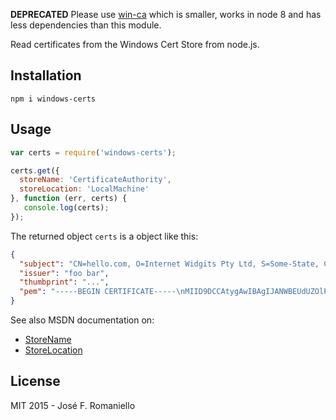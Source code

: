 **DEPRECATED** Please use [win-ca](https://github.com/ukoloff/win-ca) which is smaller, works in node 8 and has less dependencies than this module.

Read certificates from the Windows Cert Store from node.js.

## Installation

```
npm i windows-certs
```

## Usage

```javascript
var certs = require('windows-certs');

certs.get({
  storeName: 'CertificateAuthority',
  storeLocation: 'LocalMachine'
}, function (err, certs) {
   console.log(certs);
});
```

The returned object `certs` is a object like this:

```json
{
  "subject": "CN=hello.com, O=Internet Widgits Pty Ltd, S=Some-State, C=AU",
  "issuer": "foo bar",
  "thumbprint": "...",
  "pem": "-----BEGIN CERTIFICATE-----\nMIID9DCCAtygAwIBAgIJANWBEUdUZOlPMA0GCSqGSIb3DQEBBQUAMFkxCzAJBgNV..."
}
```

See also MSDN documentation on:

* [StoreName](https://msdn.microsoft.com/en-us/library/system.security.cryptography.x509certificates.storename(v=vs.110).aspx)
* [StoreLocation](https://msdn.microsoft.com/en-us/library/system.security.cryptography.x509certificates.storelocation(v=vs.110).aspx)

## License

MIT 2015 - José F. Romaniello
